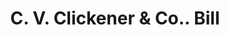 ---
doi: 10.7916/D8RN4KWM
date_other: '1854'
date_other_textual: '1854'
form: printed ephemera
genre:
- Invoices
name:
- C. V. Clickener & Co.
object_in_context_url: https://biggert.cul.columbia.edu/items/view/ave_biggert_00965
subject_hierarchical_geographic:
- New York, New York, United States
subject_name:
- C. V. Clickener & Co.
title: C. V. Clickener & Co.. Bill
sort_title: C. V. Clickener & Co.. Bill
call_number: ave_biggert_00965
coordinates:
- 40.71277777777778,-74.00583333333333
pid: ave_biggert_00965
identifiers: ave_biggert_00965
permalink: /biggert/ave_biggert_00965/
layout: iiif-image-page
---